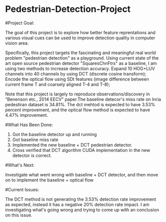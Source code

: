 # Pedestrian-Detection-Project



#Project Goal:

The goal of this project is to explore how better feature reprentations and various visual cues can be used to improve detection quality in computer vision area.

Specifically, this project targets the fascinating and meaningful real world problem "pedestrian detection" as a playground. Using current state of the art open source pedestrian detector "SquaresChnFtrs" as a baseline, I am using two methods to increase detection accuracy. Expand 10 HOG+LUV channels into 40 channels by using DCT (discrete cosine transform); Encode the optical flow using SDt features (image difference between current frame T and coarsely aligned T-4 and T-8); 


Note that this project is largely to reproduce observations/discovery in “Benenson etc., 2014 EECV” paper.The baseline detecor's miss rate on Inria pedestiran dataset is 34.81%. The dct mehtod is expected to have 3.53% percent improvement, and the optical flow method is expected to have 4.47% improvement. 



#What Has Been Done:

1. Got the baseline detector up and running
2. Got baseline  miss rate
3. Implemented the new baseline + DCT pedestrian detector. 
5. Cross verified that DCT algorithm CUDA implementation in the new detector is correct.


#What's Next:

Investigate what went wrong with baseline + DCT detector, and then move on to implement the baseline + optical flow 

#Current Issues:

The DCT method is not generating the 3.53% detection rate improvement as expected, instead it has a negative 20% detection rate impact. I am investigating what's going wrong and trying to come up with an conclusion on this issue.
